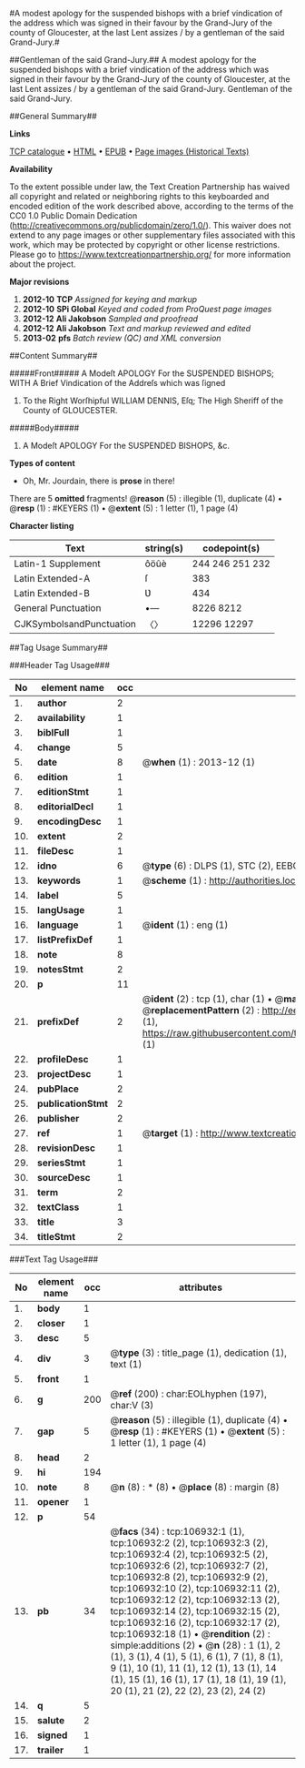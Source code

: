 #A modest apology for the suspended bishops with a brief vindication of the address which was signed in their favour by the Grand-Jury of the county of Gloucester, at the last Lent assizes / by a gentleman of the said Grand-Jury.#

##Gentleman of the said Grand-Jury.##
A modest apology for the suspended bishops with a brief vindication of the address which was signed in their favour by the Grand-Jury of the county of Gloucester, at the last Lent assizes / by a gentleman of the said Grand-Jury.
Gentleman of the said Grand-Jury.

##General Summary##

**Links**

[TCP catalogue](http://www.ota.ox.ac.uk/tcp/)  • 
[HTML](http://tei.it.ox.ac.uk/tcp/Texts-HTML/free/A51/A51089.html)  • 
[EPUB](http://tei.it.ox.ac.uk/tcp/Texts-EPUB/free/A51/A51089.epub) • 
[Page images (Historical Texts)](https://historicaltexts.jisc.ac.uk/eebo-18182601e)

**Availability**

To the extent possible under law, the Text Creation Partnership has waived all copyright and related or neighboring rights to this keyboarded and encoded edition of the work described above, according to the terms of the CC0 1.0 Public Domain Dedication (http://creativecommons.org/publicdomain/zero/1.0/). This waiver does not extend to any page images or other supplementary files associated with this work, which may be protected by copyright or other license restrictions. Please go to https://www.textcreationpartnership.org/ for more information about the project.

**Major revisions**

1. __2012-10__ __TCP__ *Assigned for keying and markup*
1. __2012-10__ __SPi Global__ *Keyed and coded from ProQuest page images*
1. __2012-12__ __Ali Jakobson__ *Sampled and proofread*
1. __2012-12__ __Ali Jakobson__ *Text and markup reviewed and edited*
1. __2013-02__ __pfs__ *Batch review (QC) and XML conversion*

##Content Summary##

#####Front#####
A Modeſt APOLOGY For the SUSPENDED BISHOPS; WITH A Brief Vindication of the Addreſs which was ſigned
1. To the Right Worſhipful WILLIAM DENNIS, Eſq; The High Sheriff of the County of GLOUCESTER.

#####Body#####

1. A Modeſt APOLOGY For the SUSPENDED BISHOPS, &c.

**Types of content**

  * Oh, Mr. Jourdain, there is **prose** in there!

There are 5 **omitted** fragments! 
 @__reason__ (5) : illegible (1), duplicate (4)  •  @__resp__ (1) : #KEYERS (1)  •  @__extent__ (5) : 1 letter (1), 1 page (4)

**Character listing**


|Text|string(s)|codepoint(s)|
|---|---|---|
|Latin-1 Supplement|ôöûè|244 246 251 232|
|Latin Extended-A|ſ|383|
|Latin Extended-B|Ʋ|434|
|General Punctuation|•—|8226 8212|
|CJKSymbolsandPunctuation|〈〉|12296 12297|

##Tag Usage Summary##

###Header Tag Usage###

|No|element name|occ|attributes|
|---|---|---|---|
|1.|__author__|2||
|2.|__availability__|1||
|3.|__biblFull__|1||
|4.|__change__|5||
|5.|__date__|8| @__when__ (1) : 2013-12 (1)|
|6.|__edition__|1||
|7.|__editionStmt__|1||
|8.|__editorialDecl__|1||
|9.|__encodingDesc__|1||
|10.|__extent__|2||
|11.|__fileDesc__|1||
|12.|__idno__|6| @__type__ (6) : DLPS (1), STC (2), EEBO-CITATION (1), OCLC (1), VID (1)|
|13.|__keywords__|1| @__scheme__ (1) : http://authorities.loc.gov/ (1)|
|14.|__label__|5||
|15.|__langUsage__|1||
|16.|__language__|1| @__ident__ (1) : eng (1)|
|17.|__listPrefixDef__|1||
|18.|__note__|8||
|19.|__notesStmt__|2||
|20.|__p__|11||
|21.|__prefixDef__|2| @__ident__ (2) : tcp (1), char (1)  •  @__matchPattern__ (2) : ([0-9\-]+):([0-9IVX]+) (1), (.+) (1)  •  @__replacementPattern__ (2) : http://eebo.chadwyck.com/downloadtiff?vid=$1&page=$2 (1), https://raw.githubusercontent.com/textcreationpartnership/Texts/master/tcpchars.xml#$1 (1)|
|22.|__profileDesc__|1||
|23.|__projectDesc__|1||
|24.|__pubPlace__|2||
|25.|__publicationStmt__|2||
|26.|__publisher__|2||
|27.|__ref__|1| @__target__ (1) : http://www.textcreationpartnership.org/docs/. (1)|
|28.|__revisionDesc__|1||
|29.|__seriesStmt__|1||
|30.|__sourceDesc__|1||
|31.|__term__|2||
|32.|__textClass__|1||
|33.|__title__|3||
|34.|__titleStmt__|2||


###Text Tag Usage###

|No|element name|occ|attributes|
|---|---|---|---|
|1.|__body__|1||
|2.|__closer__|1||
|3.|__desc__|5||
|4.|__div__|3| @__type__ (3) : title_page (1), dedication (1), text (1)|
|5.|__front__|1||
|6.|__g__|200| @__ref__ (200) : char:EOLhyphen (197), char:V (3)|
|7.|__gap__|5| @__reason__ (5) : illegible (1), duplicate (4)  •  @__resp__ (1) : #KEYERS (1)  •  @__extent__ (5) : 1 letter (1), 1 page (4)|
|8.|__head__|2||
|9.|__hi__|194||
|10.|__note__|8| @__n__ (8) : * (8)  •  @__place__ (8) : margin (8)|
|11.|__opener__|1||
|12.|__p__|54||
|13.|__pb__|34| @__facs__ (34) : tcp:106932:1 (1), tcp:106932:2 (2), tcp:106932:3 (2), tcp:106932:4 (2), tcp:106932:5 (2), tcp:106932:6 (2), tcp:106932:7 (2), tcp:106932:8 (2), tcp:106932:9 (2), tcp:106932:10 (2), tcp:106932:11 (2), tcp:106932:12 (2), tcp:106932:13 (2), tcp:106932:14 (2), tcp:106932:15 (2), tcp:106932:16 (2), tcp:106932:17 (2), tcp:106932:18 (1)  •  @__rendition__ (2) : simple:additions (2)  •  @__n__ (28) : 1 (1), 2 (1), 3 (1), 4 (1), 5 (1), 6 (1), 7 (1), 8 (1), 9 (1), 10 (1), 11 (1), 12 (1), 13 (1), 14 (1), 15 (1), 16 (1), 17 (1), 18 (1), 19 (1), 20 (1), 21 (2), 22 (2), 23 (2), 24 (2)|
|14.|__q__|5||
|15.|__salute__|2||
|16.|__signed__|1||
|17.|__trailer__|1||
